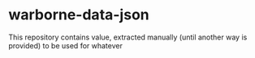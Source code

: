# warborne-data-json
This repository contains value, extracted manually (until another way is provided) to be used for whatever
